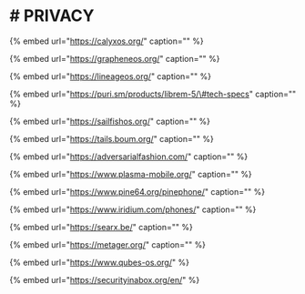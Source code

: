 # \# PRIVACY

{% embed url="https://calyxos.org/" caption="" %}

{% embed url="https://grapheneos.org/" caption="" %}

{% embed url="https://lineageos.org/" caption="" %}

{% embed url="https://puri.sm/products/librem-5/\#tech-specs" caption="" %}

{% embed url="https://sailfishos.org/" caption="" %}

{% embed url="https://tails.boum.org/" caption="" %}

{% embed url="https://adversarialfashion.com/" caption="" %}

{% embed url="https://www.plasma-mobile.org/" caption="" %}

{% embed url="https://www.pine64.org/pinephone/" caption="" %}

{% embed url="https://www.iridium.com/phones/" caption="" %}

{% embed url="https://searx.be/" caption="" %}

{% embed url="https://metager.org/" caption="" %}

{% embed url="https://www.qubes-os.org/" %}

{% embed url="https://securityinabox.org/en/" %}
